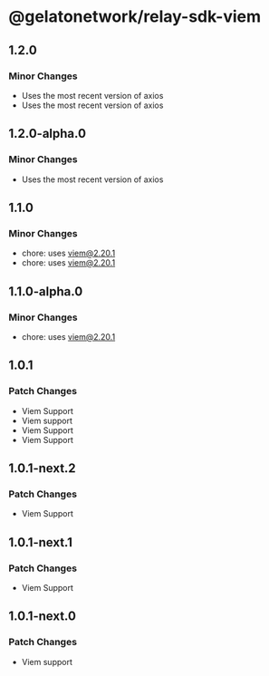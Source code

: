 # @gelatonetwork/relay-sdk-viem

## 1.2.0

### Minor Changes

- Uses the most recent version of axios
- Uses the most recent version of axios

## 1.2.0-alpha.0

### Minor Changes

- Uses the most recent version of axios

## 1.1.0

### Minor Changes

- chore: uses viem@2.20.1
- chore: uses viem@2.20.1

## 1.1.0-alpha.0

### Minor Changes

- chore: uses viem@2.20.1

## 1.0.1

### Patch Changes

- Viem Support
- Viem support
- Viem Support
- Viem Support

## 1.0.1-next.2

### Patch Changes

- Viem Support

## 1.0.1-next.1

### Patch Changes

- Viem Support

## 1.0.1-next.0

### Patch Changes

- Viem support
